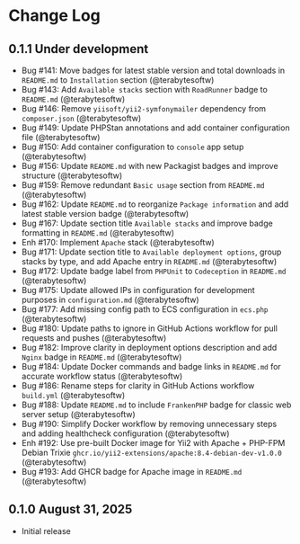 # Change Log

## 0.1.1 Under development

- Bug #141: Move badges for latest stable version and total downloads in `README.md` to `Installation` section (@terabytesoftw)
- Bug #143: Add `Available stacks` section with `RoadRunner` badge to `README.md` (@terabytesoftw)
- Bug #146: Remove `yiisoft/yii2-symfonymailer` dependency from `composer.json` (@terabytesoftw)
- Bug #149: Update PHPStan annotations and add container configuration file (@terabytesoftw)
- Bug #150: Add container configuration to `console` app setup (@terabytesoftw)
- Bug #156: Update `README.md` with new Packagist badges and improve structure (@terabytesoftw)
- Bug #159: Remove redundant `Basic usage` section from `README.md` (@terabytesoftw)
- Bug #162: Update `README.md` to reorganize `Package information` and add latest stable version badge (@terabytesoftw)
- Bug #167: Update section title `Available stacks` and improve badge formatting in `README.md` (@terabytesoftw)
- Enh #170: Implement `Apache` stack (@terabytesoftw)
- Bug #171: Update section title to `Available deployment options`, group stacks by type, and add Apache entry in `README.md` (@terabytesoftw)
- Bug #172: Update badge label from `PHPUnit` to `Codeception` in `README.md` (@terabytesoftw)
- Bug #175: Update allowed IPs in configuration for development purposes in `configuration.md` (@terabytesoftw)
- Bug #177: Add missing config path to ECS configuration in `ecs.php` (@terabytesoftw)
- Bug #180: Update paths to ignore in GitHub Actions workflow for pull requests and pushes (@terabytesoftw)
- Bug #182: Improve clarity in deployment options description and add `Nginx` badge in `README.md` (@terabytesoftw)
- Bug #184: Update Docker commands and badge links in `README.md` for accurate workflow status (@terabytesoftw)
- Bug #186: Rename steps for clarity in GitHub Actions workflow `build.yml` (@terabytesoftw)
- Bug #188: Update `README.md` to include `FrankenPHP` badge for classic web server setup (@terabytesoftw)
- Bug #190: Simplify Docker workflow by removing unnecessary steps and adding healthcheck configuration (@terabytesoftw)
- Enh #192: Use pre-built Docker image for Yii2 with Apache + PHP-FPM Debian Trixie `ghcr.io/yii2-extensions/apache:8.4-debian-dev-v1.0.0` (@terabytesoftw)
- Bug #193: Add GHCR badge for Apache image in `README.md` (@terabytesoftw)

## 0.1.0 August 31, 2025

- Initial release
